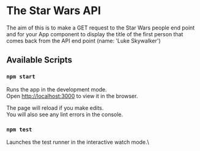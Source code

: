 # The Star Wars API

The aim of this is to make a GET request to the Star Wars people end point and for your App component to display the title of the first person that comes back from the API end point (name: 'Luke Skywalker')

## Available Scripts

### `npm start`

Runs the app in the development mode.\
Open [http://localhost:3000](http://localhost:3000) to view it in the browser.

The page will reload if you make edits.\
You will also see any lint errors in the console.

### `npm test`

Launches the test runner in the interactive watch mode.\

